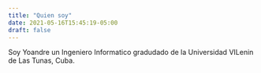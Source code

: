 ```yaml
---
title: "Quien soy"
date: 2021-05-16T15:45:19-05:00
draft: false
---
```

Soy Yoandre un Ingeniero Informatico gradudado de la Universidad VILenin de Las Tunas, Cuba.

